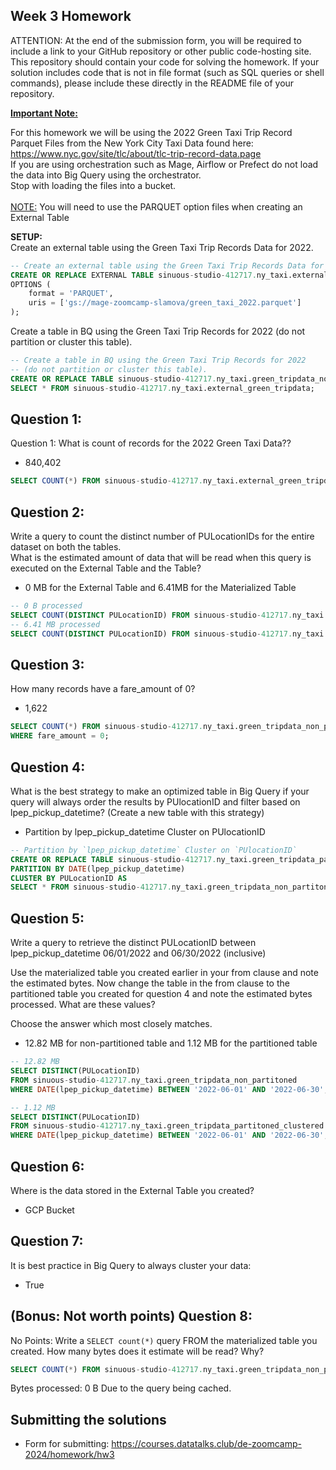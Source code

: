 ## Week 3 Homework
ATTENTION: At the end of the submission form, you will be required to include a link to your GitHub repository or other public code-hosting site. This repository should contain your code for solving the homework. If your solution includes code that is not in file format (such as SQL queries or shell commands), please include these directly in the README file of your repository.

<b><u>Important Note:</b></u> <p> For this homework we will be using the 2022 Green Taxi Trip Record Parquet Files from the New York
City Taxi Data found here: </br> https://www.nyc.gov/site/tlc/about/tlc-trip-record-data.page </br>
If you are using orchestration such as Mage, Airflow or Prefect do not load the data into Big Query using the orchestrator.</br> 
Stop with loading the files into a bucket. </br></br>
<u>NOTE:</u> You will need to use the PARQUET option files when creating an External Table</br>

<b>SETUP:</b></br>
Create an external table using the Green Taxi Trip Records Data for 2022. </br>

```sql
-- Create an external table using the Green Taxi Trip Records Data for 2022. 
CREATE OR REPLACE EXTERNAL TABLE sinuous-studio-412717.ny_taxi.external_green_tripdata
OPTIONS (
    format = 'PARQUET',
    uris = ['gs://mage-zoomcamp-slamova/green_taxi_2022.parquet']
);
```
Create a table in BQ using the Green Taxi Trip Records for 2022 (do not partition or cluster this table). </br>
```sql
-- Create a table in BQ using the Green Taxi Trip Records for 2022 
-- (do not partition or cluster this table).
CREATE OR REPLACE TABLE sinuous-studio-412717.ny_taxi.green_tripdata_non_partitoned AS
SELECT * FROM sinuous-studio-412717.ny_taxi.external_green_tripdata;
```
</p>

## Question 1:
Question 1: What is count of records for the 2022 Green Taxi Data??
- 840,402

```SQL
SELECT COUNT(*) FROM sinuous-studio-412717.ny_taxi.external_green_tripdata;
```

## Question 2:
Write a query to count the distinct number of PULocationIDs for the entire dataset on both the tables.</br> 
What is the estimated amount of data that will be read when this query is executed on the External Table and the Table?

- 0 MB for the External Table and 6.41MB for the Materialized Table

```SQL
-- 0 B processed 
SELECT COUNT(DISTINCT PULocationID) FROM sinuous-studio-412717.ny_taxi.external_green_tripdata;
-- 6.41 MB processed 
SELECT COUNT(DISTINCT PULocationID) FROM sinuous-studio-412717.ny_taxi.green_tripdata_non_partitoned;
```

## Question 3:
How many records have a fare_amount of 0?

- 1,622

```SQL
SELECT COUNT(*) FROM sinuous-studio-412717.ny_taxi.green_tripdata_non_partitoned
WHERE fare_amount = 0;  
```

## Question 4:
What is the best strategy to make an optimized table in Big Query if your query will always order the results by PUlocationID and filter based on lpep_pickup_datetime? (Create a new table with this strategy)

- Partition by lpep_pickup_datetime  Cluster on PUlocationID

```SQL
-- Partition by `lpep_pickup_datetime` Cluster on `PUlocationID`
CREATE OR REPLACE TABLE sinuous-studio-412717.ny_taxi.green_tripdata_partitoned_clustered
PARTITION BY DATE(lpep_pickup_datetime)
CLUSTER BY PULocationID AS
SELECT * FROM sinuous-studio-412717.ny_taxi.green_tripdata_non_partitoned;
```
## Question 5:
Write a query to retrieve the distinct PULocationID between lpep_pickup_datetime
06/01/2022 and 06/30/2022 (inclusive)</br>

Use the materialized table you created earlier in your from clause and note the estimated bytes. Now change the table in the from clause to the partitioned table you created for question 4 and note the estimated bytes processed. What are these values? </br>

Choose the answer which most closely matches.</br> 

- 12.82 MB for non-partitioned table and 1.12 MB for the partitioned table

```sql
-- 12.82 MB
SELECT DISTINCT(PULocationID)
FROM sinuous-studio-412717.ny_taxi.green_tripdata_non_partitoned
WHERE DATE(lpep_pickup_datetime) BETWEEN '2022-06-01' AND '2022-06-30';

-- 1.12 MB
SELECT DISTINCT(PULocationID)
FROM sinuous-studio-412717.ny_taxi.green_tripdata_partitoned_clustered
WHERE DATE(lpep_pickup_datetime) BETWEEN '2022-06-01' AND '2022-06-30';
```

## Question 6: 
Where is the data stored in the External Table you created?

- GCP Bucket


## Question 7:
It is best practice in Big Query to always cluster your data:

- True


## (Bonus: Not worth points) Question 8:
No Points: Write a `SELECT count(*)` query FROM the materialized table you created. How many bytes does it estimate will be read? Why?

```sql
SELECT COUNT(*) FROM sinuous-studio-412717.ny_taxi.green_tripdata_non_partitoned;
```
 Bytes processed: 0 B
Due to the query being cached.

## Submitting the solutions

* Form for submitting: https://courses.datatalks.club/de-zoomcamp-2024/homework/hw3


